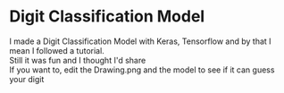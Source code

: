 <h1>Digit Classification Model</h1>
<p>I made a Digit Classification Model with Keras, Tensorflow and by that I mean I followed a tutorial. <br> Still it was fun and I thought I'd share<br>If you want to, edit the Drawing.png and the model to see if it can guess your digit</p>

